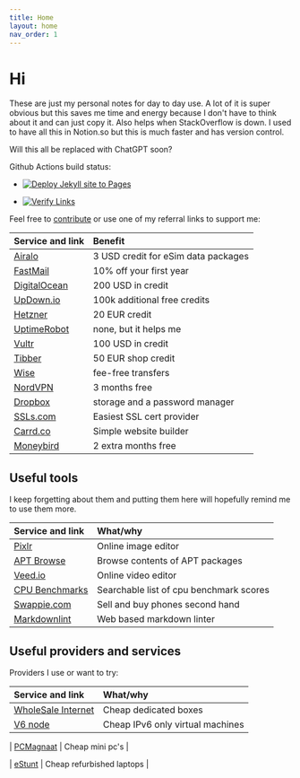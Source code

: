 ```yaml
---
title: Home
layout: home
nav_order: 1
---
```


# Hi

These are just my personal notes for day to day use. A lot of it is super obvious
but this saves me time and energy because I don't have to think about it and can
just copy it. Also helps when StackOverflow is down. I used to have all this in
Notion.so but this is much faster and has version control.

Will this all be replaced with ChatGPT soon?

Github Actions build status: 

- [![Deploy Jekyll site to Pages](https://github.com/AikedeJongste/docs.aikedejongste.nl/actions/workflows/pages.yml/badge.svg)](https://github.com/AikedeJongste/docs.aikedejongste.nl/actions/workflows/pages.yml)

- [![Verify Links](https://github.com/AikedeJongste/docs.aikedejongste.nl/actions/workflows/verifylinks.yaml/badge.svg)](https://github.com/AikedeJongste/docs.aikedejongste.nl/actions/workflows/verifylinks.yaml)

Feel free to [contribute](https://github.com/AikedeJongste/docs.aikedejongste.nl)
or use one of my referral links to support me:

| Service and link | Benefit |
|:-------------|:------------------|
| [Airalo](https://ref.airalo.com/wzkR) |  3 USD credit for eSim data packages |
| [FastMail](https://ref.fm/u18937512) |  10% off your first year |
| [DigitalOcean](https://m.do.co/c/c86b33c659ed) | 200 USD in credit |
| [UpDown.io](https://updown.io/r/vw0un) | 100k additional free credits |
| [Hetzner](https://hetzner.cloud/?ref=Fp0GlpkddM38) | 20 EUR credit |
| [UptimeRobot](https://uptimerobot.com/?rid=9627671ef4601a) | none, but it helps me |
| [Vultr](https://www.vultr.com/?ref=9210110) | 100 USD in credit |
| [Tibber](https://invite.tibber.com/h3g14emf) | 50 EUR shop credit |
| [Wise](https://wise.com/invite/ath/jacobusd57) | fee-free transfers |
| [NordVPN](https://ref.nordvpn.com/DxpJQdbJXor) | 3 months free |
| [Dropbox](https://www.dropbox.com/referrals/AAAc1Ay24GYAfmsQUpFrBztSknXBkS1fWCc?src=global9) | storage and a password manager|
| [SSLs.com](https://ssls.sjv.io/vNzVeW) | Easiest SSL cert provider |
| [Carrd.co](https://try.carrd.co/c1rk5rh4) | Simple website builder |
| [Moneybird](https://www.moneybird.nl/aanmelden?referrer=3d9a9f00bc) | 2 extra months free |

## Useful tools

I keep forgetting about them and putting them here will hopefully remind me to use them more.

| Service and link | What/why |
|:-------------|:------------------|
| [Pixlr](https://pixlr.com/nl/x/) |  Online image editor |
| [APT Browse](https://www.apt-browse.org/) |  Browse contents of APT packages |
| [Veed.io](https://veed.io) |  Online video editor |
| [CPU Benchmarks](https://www.cpubenchmark.net/cpu_list.php) | Searchable list of cpu benchmark scores  |
| [Swappie.com](https://swappie.com/nl-en/) | Sell and buy phones second hand |
| [Markdownlint](https://dlaa.me/markdownlint/) | Web based markdown linter |

## Useful providers and services

Providers I use or want to try:

| Service and link | What/why |
|:-------------|:------------------|
| [WholeSale Internet](https://www.wholesaleinternet.net/dedicated/) | Cheap dedicated boxes |
| [V6 node](https://v6node.com/) | Cheap IPv6 only virtual machines |
<!-- markdown-link-check-disable -->
| [PCMagnaat](https://pcmagnaat.nl/product-categorie/computers/desktops/) | Cheap mini pc's |
<!-- markdown-link-check-enable -->
| [eStunt](https://www.estunt.nl/product-categorie/laptops/) | Cheap refurbished laptops |
